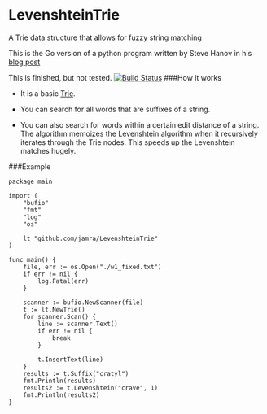 LevenshteinTrie
===============

A Trie data structure that allows for fuzzy string matching

This is the Go version of a python program written by Steve Hanov in his [blog post](http://stevehanov.ca/blog/index.php?id=114)

This is finished, but not tested.
[![Build Status](https://drone.io/github.com/jamra/LevenshteinTrie/status.png)](https://drone.io/github.com/jamra/LevenshteinTrie/latest)
###How it works

 - It is a basic [Trie](http://en.wikipedia.org/wiki/Trie).

 - You can search for all words that are suffixes of a string. 

 - You can also search for words within a certain edit distance of a string. The algorithm memoizes the Levenshtein algorithm when it recursively iterates through the Trie nodes. This speeds up the Levenshtein matches hugely.

###Example

```
package main

import (
	"bufio"
	"fmt"
	"log"
	"os"

	lt "github.com/jamra/LevenshteinTrie"
)

func main() {
	file, err := os.Open("./w1_fixed.txt")
	if err != nil {
		log.Fatal(err)
	}

	scanner := bufio.NewScanner(file)
	t := lt.NewTrie()
	for scanner.Scan() {
		line := scanner.Text()
		if err != nil {
			break
		}

		t.InsertText(line)
	}
	results := t.Suffix("cratyl")
	fmt.Println(results)
	results2 := t.Levenshtein("crave", 1)
	fmt.Println(results2)
}
```
